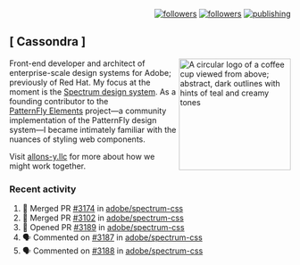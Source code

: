 <p align="right"><a rel="me" href="https://front-end.social/@castastrophe">
    <img alt="followers" title="Follow me on Mastodon" src="https://img.shields.io/mastodon/follow/109297102751309835?domain=https%3A%2F%2Ffront-end.social&label=Follow&logo=mastodon&logoColor=white&style=for-the-badge&labelColor=008080&color=006969"/></a>
  <a href="https://codepen.io/castastrophe/">
    <img alt="followers" title="Follow me on CodePen" src="https://img.shields.io/badge/23-1?color=640464&labelColor=7c007c&style=for-the-badge&logo=codepen&label=Follow"/></a>
<a href="https://castastrophe.medium.com/">
    <img alt="publishing" title="View articles on Medium" src="https://img.shields.io/badge/107-1?color=666&labelColor=444&label=subscribe&logo=medium&logoColor=white&style=for-the-badge"/></a>
</p>

## [&nbsp;Cassondra&nbsp;]

<img align="right" src="https://github-production-user-asset-6210df.s3.amazonaws.com/1840295/253016758-ba468774-1cd3-42c2-8f43-947b5eeb5edf.png" height="200" alt="A circular logo of a coffee cup viewed from above; abstract, dark outlines with hints of teal and creamy tones">

Front-end developer and architect of enterprise-scale design systems for Adobe; previously of Red Hat. My focus at the moment is the [Spectrum design system](https://github.com/adobe/spectrum-css). As a founding contributor to the [PatternFly&nbsp;Elements](https://github.com/patternfly/patternfly-elements) project&mdash;a community implementation of the PatternFly design system&mdash;I became intimately familiar with the nuances of styling web components.

Visit [allons-y.llc](http://allons-y.llc/) for more about how we might work together.

### Recent activity

<!--START_SECTION:activity-->
1. 🎉 Merged PR [#3174](https://github.com/adobe/spectrum-css/pull/3174) in [adobe/spectrum-css](https://github.com/adobe/spectrum-css)
2. 🎉 Merged PR [#3102](https://github.com/adobe/spectrum-css/pull/3102) in [adobe/spectrum-css](https://github.com/adobe/spectrum-css)
3. 💪 Opened PR [#3189](https://github.com/adobe/spectrum-css/pull/3189) in [adobe/spectrum-css](https://github.com/adobe/spectrum-css)
4. 🗣 Commented on [#3187](https://github.com/adobe/spectrum-css/pull/3187#issuecomment-2385932638) in [adobe/spectrum-css](https://github.com/adobe/spectrum-css)
5. 🗣 Commented on [#3188](https://github.com/adobe/spectrum-css/pull/3188#issuecomment-2385930955) in [adobe/spectrum-css](https://github.com/adobe/spectrum-css)
<!--END_SECTION:activity-->
